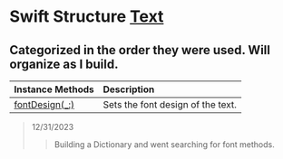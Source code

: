 # Swift Structure [Text](https://developer.apple.com/documentation/swiftui/text)

## Categorized in the order they were used. Will organize as I build.

| Instance Methods | Description |
| :--------------- | :---------- |
| [fontDesign(_:)](https://developer.apple.com/documentation/swiftui/text/fontdesign(_:)) | Sets the font design of the text. |


> 12/31/2023
>> Building a Dictionary and went searching for font methods.











